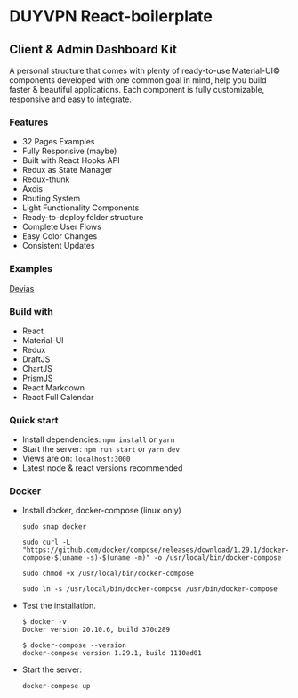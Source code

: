 # DUYVPN React-boilerplate

## Client & Admin Dashboard Kit

A personal structure that comes with plenty of ready-to-use Material-UI© components developed with one common goal in mind, help you build faster & beautiful applications. Each component is fully customizable, responsive and easy to integrate.

### Features

- 32 Pages Examples
- Fully Responsive (maybe)
- Built with React Hooks API
- Redux as State Manager
- Redux-thunk 
- Axois
- Routing System
- Light Functionality Components
- Ready-to-deploy folder structure
- Complete User Flows
- Easy Color Changes
- Consistent Updates

### Examples

[Devias](https://react-material-kit.devias.io/overview)

### Build with

- React
- Material-UI
- Redux
- DraftJS
- ChartJS
- PrismJS
- React Markdown
- React Full Calendar

### Quick start

- Install dependencies: `npm install` or `yarn`
- Start the server: `npm run start` or `yarn dev`
- Views are on: `localhost:3000`
- Latest node & react versions recommended

### Docker

- Install docker, docker-compose (linux only)
  
  ```
  sudo snap docker

  sudo curl -L "https://github.com/docker/compose/releases/download/1.29.1/docker-compose-$(uname -s)-$(uname -m)" -o /usr/local/bin/docker-compose

  sudo chmod +x /usr/local/bin/docker-compose

  sudo ln -s /usr/local/bin/docker-compose /usr/bin/docker-compose
  ```
- Test the installation.

  ```
  $ docker -v
  Docker version 20.10.6, build 370c289

  $ docker-compose --version
  docker-compose version 1.29.1, build 1110ad01
  ```

- Start the server:
  ```
  docker-compose up
  ```
  